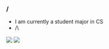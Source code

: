 ### /
- I am currently a student major in CS
- /\
<img align="center" src="https://github-readme-stats.vercel.app/api?username=pwqbot&count_private=true&show_icons=true&theme=graywhite" />
<img align="center" src="https://github-readme-stats.vercel.app/api/top-langs/?username=pwqbot&layout=compact&theme=graywhite&hide=html,css" />
